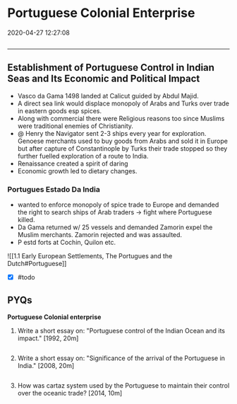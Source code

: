 # Portuguese Colonial Enterprise

2020-04-27 12:27:08

```toc
```

---

## Establishment of Portuguese Control in Indian Seas and Its Economic and Political Impact

- Vasco da Gama 1498 landed at Calicut guided by Abdul Majid.
- A direct sea link would displace monopoly of Arabs and Turks over trade in eastern goods esp spices.
- Along with commercial there were Religious reasons too since Muslims were traditional enemies of Christianity.
- @ Henry the Navigator sent 2-3 ships every year for exploration. Genoese merchants used to buy goods from Arabs and sold it in Europe but after capture of Constantinople by Turks their trade stopped so they further fuelled exploration of a route to India.
- Renaissance created a spirit of daring
- Economic growth led to dietary changes.

### Portugues Estado Da India

- wanted to enforce monopoly of spice trade to Europe and demanded the right to search ships of Arab traders -> fight where Portuguese killed.
- Da Gama returned w/ 25 vessels and demanded Zamorin expel the Muslim merchants. Zamorin rejected and was assaulted.
- P estd forts at Cochin, Quilon etc.

![[1.1 Early European Settlements, The Portugues and the Dutch#Portuguese]]

- [x] #todo

## PYQs

**Portuguese Colonial enterprise**

1. Write a short essay on: "Portuguese control of the Indian Ocean and its impact." [1992,
20m]

```ad-Answer

```

2. Write a short essay on: "Significance of the arrival of the Portuguese in India." [2008, 20m]

```ad-Answer

```

3. How was cartaz system used by the Portuguese to maintain their control over the oceanic
trade? [2014, 10m]

```ad-Answer

```
